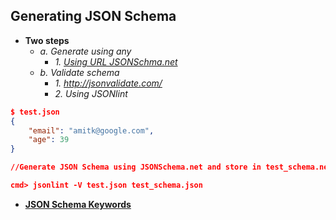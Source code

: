 ## Generating JSON Schema
- **Two steps**
  - _a. Generate using any_
    - _1. [Using URL JSONSchma.net](JSONSchma)_
  - _b. Validate schema_
    - _1. http://jsonvalidate.com/_
    - _2. Using JSONlint_
```json
$ test.json
{
    "email": "amitk@google.com",
    "age": 39
}

//Generate JSON Schema using JSONSchema.net and store in test_schema.net

cmd> jsonlint -V test.json test_schema.json
```
- **[JSON Schema Keywords](JSON_Schema_Keywords)**
